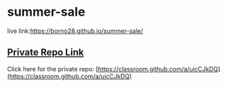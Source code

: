 # summer-sale
live link:https://borno28.github.io/summer-sale/

## [ Private Repo Link](https://classroom.github.com/a/uicCJkDQ)

Click here for the private repo: [https://classroom.github.com/a/uicCJkDQ](https://classroom.github.com/a/uicCJkDQ)

